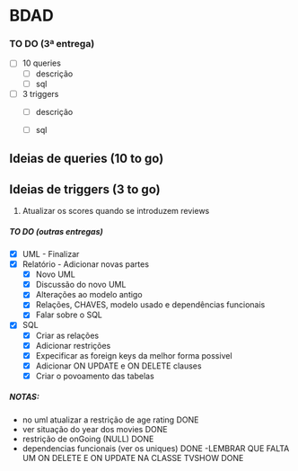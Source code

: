 # BDAD

### TO DO (3ª entrega)
- [ ] 10 queries
    - [ ] descrição
    - [ ] sql
- [ ] 3 triggers
    - [ ] descrição
    - [ ] sql


## Ideias de queries (10 to go)


## Ideias de triggers (3 to go)
1. Atualizar os scores quando se introduzem reviews



##### TO DO (outras entregas)
- [X] UML - Finalizar
- [X] Relatório - Adicionar novas partes
    - [X] Novo UML
    - [X] Discussão do novo UML
    - [X] Alterações ao modelo antigo
    - [X] Relações, CHAVES, modelo usado e dependências funcionais
    - [X] Falar sobre o SQL
- [X] SQL
    - [X] Criar as relações
    - [X] Adicionar restrições
    - [X] Expecificar as foreign keys da melhor forma possivel
    - [X] Adicionar ON UPDATE e ON DELETE clauses
    - [X] Criar o povoamento das tabelas

##### NOTAS:
- no uml atualizar a restrição de age rating DONE
- ver situação do year dos movies DONE
- restrição de onGoing (NULL) DONE
- dependencias funcionais (ver os uniques) DONE
-LEMBRAR QUE FALTA UM ON DELETE E ON UPDATE NA CLASSE TVSHOW DONE


